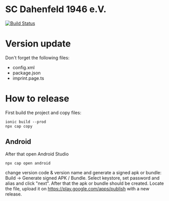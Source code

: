 # SC Dahenfeld 1946 e.V.
[![Build Status](https://travis-ci.org/tdittmann/sc-dahenfeld.svg?branch=master)](https://travis-ci.org/tdittmann/sc-dahenfeld)

# Version update

Don't forget the following files:
* config.xml
* package.json
* imprint.page.ts

# How to release

First build the project and copy files:
```
ionic build --prod
npx cap copy
```

## Android
After that open Android Studio
```
npx cap open android
```
change version code & version name and generate a signed apk or bundle: Build -> Generate signed APK / Bundle. Select keystore, set password 
and alias and click "next". After that the apk or bundle should be created. Locate the file, upload it on https://play.google.com/apps/publish 
with a new release. 
